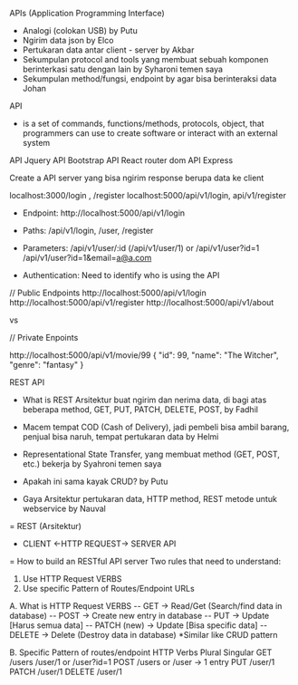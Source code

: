 APIs (Application Programming Interface)
- Analogi (colokan USB) by Putu
- Ngirim data json by Elco
- Pertukaran data antar client - server by Akbar
- Sekumpulan protocol and tools yang membuat sebuah komponen berinterkasi satu dengan lain by Syharoni temen saya
- Sekumpulan method/fungsi, endpoint by agar bisa berinteraksi data Johan

API
- is a set of commands, functions/methods, protocols, object, that programmers can use to create software or interact with an external system

API Jquery
API Bootstrap
API React router dom
API Express

Create a API server
yang bisa ngirim response berupa data ke client

localhost:3000/login , /register
localhost:5000/api/v1/login, api/v1/register

- Endpoint: http://localhost:5000/api/v1/login
- Paths: /api/v1/login, /user, /register
- Parameters: /api/v1/user/:id (/api/v1/user/1) or /api/v1/user?id=1
/api/v1/user?id=1&email=a@a.com

- Authentication: Need to identify who is using the API

// Public Endpoints
http://localhost:5000/api/v1/login
http://localhost:5000/api/v1/register
http://localhost:5000/api/v1/about

vs

// Private Enpoints

http://localhost:5000/api/v1/movie/99
{
	"id": 99,
	"name": "The Witcher",
	"genre": "fantasy"
}


REST API
- What is REST
Arsitektur buat ngirim dan nerima data, di bagi atas beberapa method, GET, PUT, PATCH, DELETE, POST, by Fadhil

- Macem tempat COD (Cash of Delivery), jadi pembeli bisa ambil barang, penjual bisa naruh, tempat pertukaran data by Helmi

- Representational State Transfer, yang membuat method (GET, POST, etc.) bekerja by Syahroni temen saya

- Apakah ini sama kayak CRUD? by Putu

- Gaya Arsitektur pertukaran data, HTTP method, REST metode untuk webservice by Nauval

= REST (Arsitektur)
- CLIENT <-HTTP REQUEST-> SERVER
               API


= How to build an RESTful API server
Two rules that need to understand:
1. Use HTTP Request VERBS
2. Use specific Pattern of Routes/Endpoint URLs

A. What is HTTP Request VERBS
-- GET -> Read/Get (Search/find data in database)
-- POST -> Create new entry in database
-- PUT -> Update [Harus semua data]
-- PATCH (new) -> Update [Bisa specific data]
-- DELETE -> Delete (Destroy data in database)
*Similar like CRUD pattern

B. Specific Pattern of routes/endpoint
HTTP Verbs       Plural        Singular
GET            /users      /user/1 or /user?id=1
POST           /users or /user -> 1 entry
PUT            /user/1
PATCH          /user/1
DELETE         /user/1

